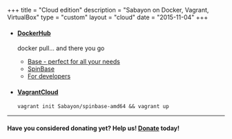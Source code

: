 +++
title = "Cloud edition"
description = "Sabayon on Docker, Vagrant, VirtualBox"
type = "custom"
layout = "cloud"
date = "2015-11-04"
+++

* #### [DockerHub](https://hub.docker.com/u/sabayon/dashboard/)

    docker pull... and there you go
    * [Base - perfect for all your needs](https://hub.docker.com/r/sabayon/base-amd64/)
    * [SpinBase](https://hub.docker.com/r/sabayon/spinbase-amd64/)
    * [For developers](https://hub.docker.com/r/sabayon/builer-amd64/)


* #### [VagrantCloud](https://atlas.hashicorp.com/Sabayon/boxes/spinbase-amd64)

    `vagrant init Sabayon/spinbase-amd64 && vagrant up`

<!---

* #### [Vagrant](http://dl.sabayon.org/iso/monthly/Sabayon_Linux_16.04_amd64_SpinBase.box")

    You can use that box locally with vagrant
    * [Download](http://dl.sabayon.org/iso/monthly/Sabayon_Linux_18.05_amd64_SpinBase.box)
    * [MD5](http://dl.sabayon.org/iso/monthly/Sabayon_Linux_18.05_amd64_SpinBase.box.md5)
    * [Package list](http://dl.sabayon.org/iso/monthly/Sabayon_Linux_18.05_amd64_SpinBase.iso.pkglist)

* #### [VirtualBox](http://dl.sabayon.org/iso/monthly/Sabayon_Linux_18.05_amd64_SpinBase-ovz.tar.gz)

    OVZ image
    * [Download](http://dl.sabayon.org/iso/monthly/Sabayon_Linux_18.05_amd64_SpinBase-ovz.tar.gz)
    * [MD5](http://dl.sabayon.org/iso/monthly/Sabayon_Linux_18.05_amd64_SpinBase-ovz.tar.gz.md5)
    * [Package list](http://dl.sabayon.org/iso/monthly/Sabayon_Linux_18.05_amd64_SpinBase.iso.pkglist)

* #### [QEMU](http://dl.sabayon.org/iso/monthly/Sabayon_Linux_18.05_amd64_SpinBase-qemu.tar.gz)

    Qcow2 images
    * [Download](http://dl.sabayon.org/iso/monthly/Sabayon_Linux_18.05_amd64_SpinBase-qemu.tar.gz)
    * [MD5](http://dl.sabayon.org/iso/monthly/Sabayon_Linux_18.05_amd64_SpinBase-qemu.tar.gz-md5)
    * [Package list](http://dl.sabayon.org/iso/monthly/Sabayon_Linux_18.05_amd64_SpinBase-iso.pkglist)

-->

<hr>

#### Have you considered donating yet? Help us! [Donate](/donate) today!
